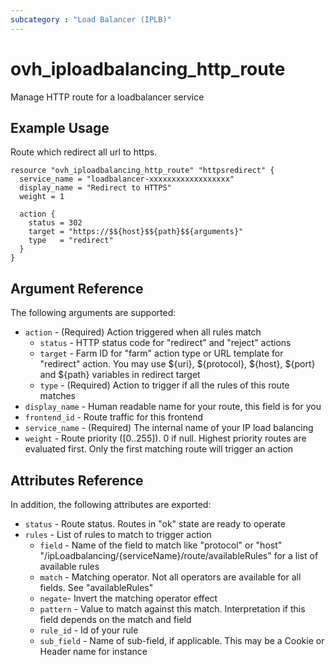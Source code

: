 ```yaml
---
subcategory : "Load Balancer (IPLB)"
---
```


# ovh_iploadbalancing_http_route

Manage HTTP route for a loadbalancer service

## Example Usage

Route which redirect all url to https.

```hcl
resource "ovh_iploadbalancing_http_route" "httpsredirect" {
  service_name = "loadbalancer-xxxxxxxxxxxxxxxxxx"
  display_name = "Redirect to HTTPS"
  weight = 1

  action {
    status = 302
    target = "https://$${host}$${path}$${arguments}"
    type   = "redirect"
  }
}
```

## Argument Reference

The following arguments are supported:

* `action` - (Required) Action triggered when all rules match
   * `status` - HTTP status code for "redirect" and "reject" actions
   * `target` - Farm ID for "farm" action type or URL template for "redirect" action. You may use ${uri}, ${protocol}, ${host}, ${port} and ${path} variables in redirect target
   * `type` - (Required) Action to trigger if all the rules of this route matches
* `display_name` - Human readable name for your route, this field is for you
* `frontend_id` - Route traffic for this frontend
* `service_name` - (Required) The internal name of your IP load balancing
* `weight` - Route priority ([0..255]). 0 if null. Highest priority routes are evaluated first. Only the first matching route will trigger an action

## Attributes Reference

In addition, the following attributes are exported:

* `status` - Route status. Routes in "ok" state are ready to operate
* `rules` - List of rules to match to trigger action
   * `field` - Name of the field to match like "protocol" or "host" "/ipLoadbalancing/{serviceName}/route/availableRules" for a list of available rules
   * `match` - Matching operator. Not all operators are available for all fields. See "availableRules"
   * `negate`- Invert the matching operator effect
   * `pattern` - Value to match against this match. Interpretation if this field depends on the match and field
   * `rule_id` - Id of your rule
   * `sub_field` - Name of sub-field, if applicable. This may be a Cookie or Header name for instance
